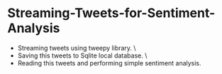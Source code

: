 # Streaming-Tweets-for-Sentiment-Analysis
- Streaming tweets using tweepy library. \
- Saving this tweets to Sqlite local database. \
- Reading this tweets and performing simple sentiment analysis.
